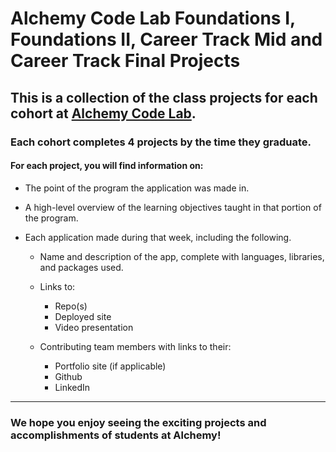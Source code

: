 # Alchemy Code Lab Foundations I, Foundations II, Career Track Mid and Career Track Final Projects
## This is a collection of the class projects for each cohort at [Alchemy Code Lab](https://www.alchemycodelab.com/). 
### Each cohort completes 4 projects by the time they graduate.

#### For each project, you will find information on:

- The point of the program the application was made in.

- A high-level overview of the learning objectives taught in that portion of the program. 

- Each application made during that week, including the following. 

  - Name and description of the app, complete with languages, libraries, and packages used.

  - Links to:
    - Repo(s)
    - Deployed site
    - Video presentation

  - Contributing team members with links to their:
    - Portfolio site (if applicable)
    - Github
    - LinkedIn
___
### We hope you enjoy seeing the exciting projects and accomplishments of students at Alchemy!
